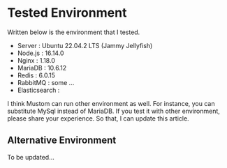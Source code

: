 # Tested Environment

Written below is the environment that I tested.



* Server : Ubuntu 22.04.2 LTS (Jammy Jellyfish)
* Node.js : 16.14.0
* Nginx : 1.18.0
* MariaDB : 10.6.12
* Redis : 6.0.15
* RabbitMQ : some ...
* Elasticsearch :&#x20;

I think Mustom can run other environment as well. For instance, you can substitute MySql instead of MariaDB. If you test it with other environment, please share your experience. So that, I can update this article.



## Alternative Environment

To be updated...





